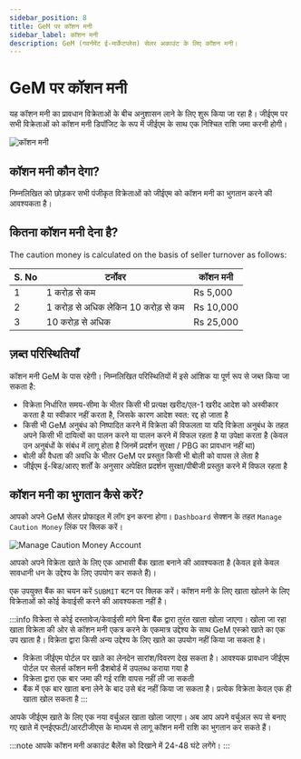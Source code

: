 ```yaml
---
sidebar_position: 8
title: GeM पर कॉशन मनी
sidebar_label: कॉशन मनी
description: GeM (गवर्नमेंट ई-मार्केटप्लेस) सेलर अकाउंट के लिए कॉशन मनी।
---
```


# GeM पर कॉशन मनी
यह कॉशन मनी का प्रावधान विक्रेताओं के बीच अनुशासन लाने के लिए शुरू किया जा रहा है। जीईएम पर सभी विक्रेताओं को कॉशन मनी डिपॉजिट के रूप में जीईएम के साथ एक निश्चित राशि जमा करनी होगी।

![कॉशन मनी](/img/doc/caution-money.jpg)

## कॉशन मनी कौन देगा?
निम्नलिखित को छोड़कर सभी पंजीकृत विक्रेताओं को जीईएम को कॉशन मनी का भुगतान करने की आवश्यकता है।

## कितना कॉशन मनी देना है?
The caution money is calculated on the basis of seller turnover as follows:

S. No | टर्नोवर | कॉशन मनी |
| --- | --- | --- |
1 | 1 करोड़ से कम | Rs 5,000 |
2 | 1 करोड़ से अधिक लेकिन 10 करोड़ से कम | Rs 10,000 |
3 | 10 करोड़ से अधिक | Rs 25,000 |

## ज़ब्त परिस्थितियाँ
कॉशन मनी GeM के पास रहेगी। निम्नलिखित परिस्थितियों में इसे आंशिक या पूर्ण रूप से जब्त किया जा सकता है:
- विक्रेता निर्धारित समय-सीमा के भीतर किसी भी प्रत्यक्ष खरीद/एल-1 खरीद आदेश को अस्वीकार करता है या स्वीकार नहीं करता है, जिसके कारण आदेश स्वत: रद्द हो जाता है
- किसी भी GeM अनुबंध को निष्पादित करने में विक्रेता की विफलता या यदि विक्रेता अनुबंध के तहत अपने किसी भी दायित्वों का पालन करने या पालन करने में विफल रहता है या उपेक्षा करता है (केवल उन अनुबंधों के संबंध में लागू होता है जिनमें प्रदर्शन सुरक्षा / PBG का प्रावधान नहीं था)
- बोली की वैधता की अवधि के भीतर GeM पर प्रस्तुत किसी भी बोली को वापस ले लेता है
- जीईएम ई-बिड/आरए शर्तों के अनुसार अपेक्षित प्रदर्शन सुरक्षा/पीबीजी प्रस्तुत करने में विफल रहता है

## कॉशन मनी का भुगतान कैसे करें?
आपको अपने GeM सेलर प्रोफाइल में लॉग इन करना होगा। `Dashboard` सेक्शन के तहत `Manage Caution Money` लिंक पर क्लिक करें।

![Manage Caution Money Account](/img/doc/manage-caution-money-account.jpg)

आपको अपने विक्रेता खाते के लिए एक आभासी बैंक खाता बनाने की आवश्यकता है (केवल इसे केवल सावधानी धन के उद्देश्य के लिए उपयोग कर सकते हैं)।

एक उपयुक्त बैंक का चयन करें `SUBMIT` बटन पर क्लिक करें। कॉशन मनी के लिए खाता खोलने के लिए विक्रेताओं को कोई केवाईसी करने की आवश्यकता नहीं है।

:::info
विक्रेता से कोई दस्तावेज/केवाईसी मांगे बिना बैंक द्वारा तुरंत खाता खोला जाएगा। खोला जा रहा खाता विक्रेता की ओर से कॉशन मनी एकत्र करने के एकमात्र उद्देश्य के साथ GeM एस्क्रो खाते का एक उप खाता है। विक्रेता द्वारा किसी अन्य उद्देश्य के लिए खाते का उपयोग नहीं किया जा सकता है।

- विक्रेता जीईएम पोर्टल पर खाते का लेनदेन सारांश/विवरण देख सकता है। आवश्यक प्रावधान जीईएम पोर्टल पर सेलर्स कॉशन मनी डैशबोर्ड में उपलब्ध कराया गया है
- विक्रेता द्वारा एक बार जमा की गई राशि वापस नहीं ली जा सकती
- बैंक में एक बार खाता बना लेने के बाद उसे बंद नहीं किया जा सकता है। प्रत्येक विक्रेता केवल एक ही खाता खोल सकता है
:::

आपके जीईएम खाते के लिए एक नया वर्चुअल खाता खोला जाएगा। अब आप अपने वर्चुअल रूप से बनाए गए खाते में एनईएफटी/आरटीजीएस के माध्यम से लागू कॉशन मनी राशि का भुगतान कर सकते हैं।

:::note
आपके कॉशन मनी अकाउंट बैलेंस को दिखाने में 24-48 घंटे लगेंगे।
:::
